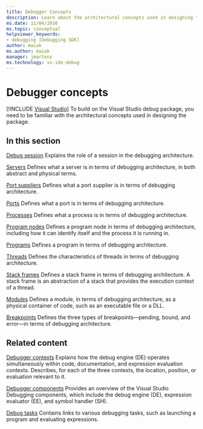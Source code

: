 ```yaml
---
title: Debugger Concepts
description: Learn about the architectural concepts used in designing the Visual Studio debug package to help you build on that package.
ms.date: 11/04/2016
ms.topic: conceptual
helpviewer_keywords:
- debugging [Debugging SDK]
author: maiak
ms.author: maiak
manager: jmartens
ms.technology: vs-ide-debug
---
```

# Debugger concepts

 [!INCLUDE [Visual Studio](~/includes/applies-to-version/vs-windows-only.md)]
To build on the Visual Studio debug package, you need to be familiar with the architectural concepts used in designing the package.

## In this section
 [Debug session](../../extensibility/debugger/debug-session.md)
 Explains the role of a session in the debugging architecture.

 [Servers](../../extensibility/debugger/servers-visual-studio-sdk.md)
 Defines what a server is in terms of debugging architecture, in both abstract and physical terms.

 [Port suppliers](../../extensibility/debugger/port-suppliers.md)
 Defines what a port supplier is in terms of debugging architecture.

 [Ports](../../extensibility/debugger/ports.md)
 Defines what a port is in terms of debugging architecture.

 [Processes](../../extensibility/debugger/processes.md)
 Defines what a process is in terms of debugging architecture.

 [Program nodes](../../extensibility/debugger/program-nodes.md)
 Defines a program node in terms of debugging architecture, including how it can identify itself and the process it is running in.

 [Programs](../../extensibility/debugger/programs.md)
 Defines a program in terms of debugging architecture.

 [Threads](../../extensibility/debugger/threads.md)
 Defines the characteristics of threads in terms of debugging architecture.

 [Stack frames](../../extensibility/debugger/stack-frames.md)
 Defines a stack frame in terms of debugging architecture. A stack frame is an abstraction of a stack that provides the execution context of a thread.

 [Modules](../../extensibility/debugger/modules.md)
 Defines a module, in terms of debugging architecture, as a physical container of code, such as an executable file or a DLL.

 [Breakpoints](../../extensibility/debugger/breakpoints-visual-studio-sdk.md)
 Defines the three types of breakpoints—pending, bound, and error—in terms of debugging architecture.

## Related content
 [Debugger contexts](../../extensibility/debugger/debugger-contexts.md)
 Explains how the debug engine (DE) operates simultaneously within code, documentation, and expression evaluation contexts. Describes, for each of the three contexts, the location, position, or evaluation relevant to it.

 [Debugger components](../../extensibility/debugger/debugger-components.md)
 Provides an overview of the Visual Studio Debugging components, which include the debug engine (DE), expression evaluator (EE), and symbol handler (SH).

 [Debug tasks](../../extensibility/debugger/debugging-tasks.md)
 Contains links to various debugging tasks, such as launching a program and evaluating expressions.
